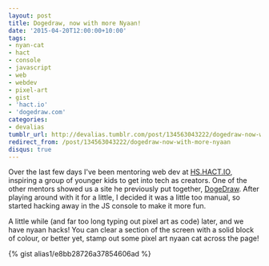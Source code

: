 ```yaml
---
layout: post
title: Dogedraw, now with more Nyaan!
date: '2015-04-20T12:00:00+10:00'
tags:
- nyan-cat
- hact
- console
- javascript
- web
- webdev
- pixel-art
- gist
- 'hact.io'
- 'dogedraw.com'
categories:
- devalias
tumblr_url: http://devalias.tumblr.com/post/134563043222/dogedraw-now-with-more-nyaan
redirect_from: /post/134563043222/dogedraw-now-with-more-nyaan
disqus: true
---
```

Over the last few days I've been mentoring web dev at [HS.HACT.IO](http://hact.io/), inspiring a group of younger kids to get into tech as creators. One of the other mentors showed us a site he previously put together, [DogeDraw](http://dogedraw.com/). After playing around with it for a little, I decided it was a little too manual, so started hacking away in the JS console to make it more fun.

A little while (and far too long typing out pixel art as code) later, and we have nyaan hacks! You can clear a section of the screen with a solid block of colour, or better yet, stamp out some pixel art nyaan cat across the page!

{% gist alias1/e8bb28726a37854606ad %}
